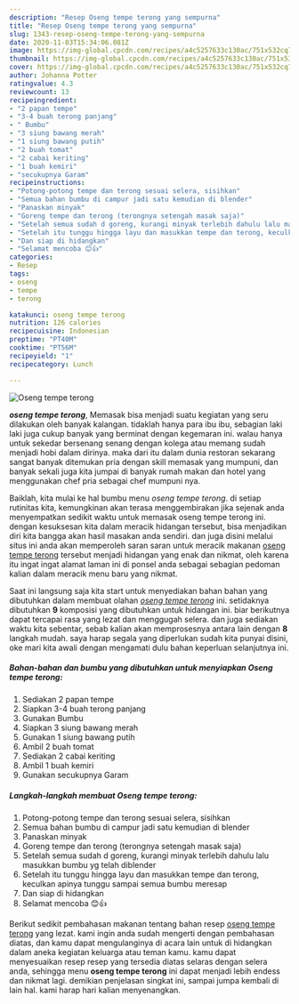 ```yaml
---
description: "Resep Oseng tempe terong yang sempurna"
title: "Resep Oseng tempe terong yang sempurna"
slug: 1343-resep-oseng-tempe-terong-yang-sempurna
date: 2020-11-03T15:34:06.081Z
image: https://img-global.cpcdn.com/recipes/a4c5257633c130ac/751x532cq70/oseng-tempe-terong-foto-resep-utama.jpg
thumbnail: https://img-global.cpcdn.com/recipes/a4c5257633c130ac/751x532cq70/oseng-tempe-terong-foto-resep-utama.jpg
cover: https://img-global.cpcdn.com/recipes/a4c5257633c130ac/751x532cq70/oseng-tempe-terong-foto-resep-utama.jpg
author: Johanna Potter
ratingvalue: 4.3
reviewcount: 13
recipeingredient:
- "2 papan tempe"
- "3-4 buah terong panjang"
- " Bumbu"
- "3 siung bawang merah"
- "1 siung bawang putih"
- "2 buah tomat"
- "2 cabai keriting"
- "1 buah kemiri"
- "secukupnya Garam"
recipeinstructions:
- "Potong-potong tempe dan terong sesuai selera, sisihkan"
- "Semua bahan bumbu di campur jadi satu kemudian di blender"
- "Panaskan minyak"
- "Goreng tempe dan terong (terongnya setengah masak saja)"
- "Setelah semua sudah d goreng, kurangi minyak terlebih dahulu lalu masukkan bumbu yg telah diblender"
- "Setelah itu tunggu hingga layu dan masukkan tempe dan terong, keculkan apinya tunggu sampai semua bumbu meresap"
- "Dan siap di hidangkan"
- "Selamat mencoba 😊👍"
categories:
- Resep
tags:
- oseng
- tempe
- terong

katakunci: oseng tempe terong 
nutrition: 126 calories
recipecuisine: Indonesian
preptime: "PT40M"
cooktime: "PT56M"
recipeyield: "1"
recipecategory: Lunch

---
```



![Oseng tempe terong](https://img-global.cpcdn.com/recipes/a4c5257633c130ac/751x532cq70/oseng-tempe-terong-foto-resep-utama.jpg)

<b><i>oseng tempe terong</i></b>, Memasak bisa menjadi suatu kegiatan yang seru dilakukan oleh banyak kalangan. tidaklah hanya para ibu ibu, sebagian laki laki juga cukup banyak yang berminat dengan kegemaran ini. walau hanya untuk sekedar bersenang senang dengan kolega atau memang sudah menjadi hobi dalam dirinya. maka dari itu dalam dunia restoran sekarang sangat banyak ditemukan pria dengan skill memasak yang mumpuni, dan banyak sekali juga kita jumpai di banyak rumah makan dan hotel yang menggunakan chef pria sebagai chef mumpuni nya.

Baiklah, kita mulai ke hal bumbu menu <i>oseng tempe terong</i>. di setiap rutinitas kita, kemungkinan akan terasa menggembirakan jika sejenak anda menyempatkan sedikit waktu untuk memasak oseng tempe terong ini. dengan kesuksesan kita dalam meracik hidangan tersebut, bisa menjadikan diri kita bangga akan hasil masakan anda sendiri. dan juga disini melalui situs ini anda akan memperoleh saran saran untuk meracik makanan <u>oseng tempe terong</u> tersebut menjadi hidangan yang enak dan nikmat, oleh karena itu ingat ingat alamat laman ini di ponsel anda sebagai sebagian pedoman kalian dalam meracik menu baru yang nikmat.




Saat ini langsung saja kita start untuk menyediakan bahan bahan yang dibutuhkan dalam membuat olahan <u><i>oseng tempe terong</i></u> ini. setidaknya dibutuhkan <b>9</b> komposisi yang dibutuhkan untuk hidangan ini. biar berikutnya dapat tercapai rasa yang lezat dan menggugah selera. dan juga sediakan waktu kita sebentar, sebab kalian akan memprosesnya antara lain dengan <b>8</b> langkah mudah. saya harap segala yang diperlukan sudah kita punyai disini, oke mari kita awali dengan mengamati dulu bahan keperluan selanjutnya ini.

<!--inarticleads1-->

##### Bahan-bahan dan bumbu yang dibutuhkan untuk menyiapkan Oseng tempe terong:

1. Sediakan 2 papan tempe
1. Siapkan 3-4 buah terong panjang
1. Gunakan  Bumbu
1. Siapkan 3 siung bawang merah
1. Gunakan 1 siung bawang putih
1. Ambil 2 buah tomat
1. Sediakan 2 cabai keriting
1. Ambil 1 buah kemiri
1. Gunakan secukupnya Garam




<!--inarticleads2-->

##### Langkah-langkah membuat Oseng tempe terong:

1. Potong-potong tempe dan terong sesuai selera, sisihkan
1. Semua bahan bumbu di campur jadi satu kemudian di blender
1. Panaskan minyak
1. Goreng tempe dan terong (terongnya setengah masak saja)
1. Setelah semua sudah d goreng, kurangi minyak terlebih dahulu lalu masukkan bumbu yg telah diblender
1. Setelah itu tunggu hingga layu dan masukkan tempe dan terong, keculkan apinya tunggu sampai semua bumbu meresap
1. Dan siap di hidangkan
1. Selamat mencoba 😊👍




Berikut sedikit pembahasan makanan tentang bahan resep <u>oseng tempe terong</u> yang lezat. kami ingin anda sudah mengerti dengan pembahasan diatas, dan kamu dapat mengulanginya di acara lain untuk di hidangkan dalam aneka kegiatan keluarga atau teman kamu. kamu dapat menyesuaikan resep resep yang tersedia diatas selaras dengan selera anda, sehingga menu <b>oseng tempe terong</b> ini dapat menjadi lebih endess dan nikmat lagi. demikian penjelasan singkat ini, sampai jumpa kembali di lain hal. kami harap hari kalian menyenangkan.
